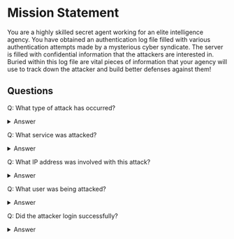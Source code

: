 # Mission Statement
You are a highly skilled secret agent working for an elite intelligence agency. You have obtained an authentication log file filled with various authentication attempts made by a mysterious cyber syndicate. The server is filled with confidential information that the attackers are interested in. Buried within this log file are vital pieces of information that your agency will use to track down the attacker and build better defenses against them!

## Questions
Q: What type of attack has occurred?
<details>
	<summary>Answer</summary>
	A: brute-force
</details>


Q: What service was attacked? 
<details>
	<summary>Answer</summary>
A: SSH
</details>

Q: What IP address was involved with this attack?
<details>
	<summary>Answer</summary>
A: 10.123.110.1
</details>

Q: What user was being attacked?
<details>
	<summary>Answer</summary>
A: kali
</details>

Q: Did the attacker login successfully?
<details>
	<summary>Answer</summary>
A: Yes
</details>

